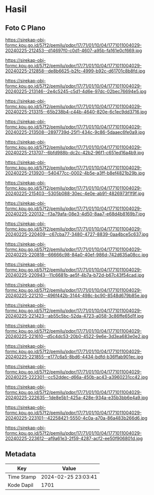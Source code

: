 # Hasil

## Foto C Plano

https://sirekap-obj-formc.kpu.go.id/57f2/pemilu/pdpr/17/71/01/10/04/1771011004029-20240225-212453--d14697f0-c0d1-4607-a95b-fa161e0cf669.jpg

https://sirekap-obj-formc.kpu.go.id/57f2/pemilu/pdpr/17/71/01/10/04/1771011004029-20240225-212858--de8b6625-b2fc-4999-b92c-d61701c8b8fd.jpg

https://sirekap-obj-formc.kpu.go.id/57f2/pemilu/pdpr/17/71/01/10/04/1771011004029-20240225-213146--2e4c5245-c5d1-4d6e-97dc-02bec76694e5.jpg

https://sirekap-obj-formc.kpu.go.id/57f2/pemilu/pdpr/17/71/01/10/04/1771011004029-20240225-213315--65b238b4-c44b-4640-820e-6c1ec9dd3716.jpg

https://sirekap-obj-formc.kpu.go.id/57f2/pemilu/pdpr/17/71/01/10/04/1771011004029-20240225-213508--2897739d-25f1-434c-9c86-5daaec6fe0a9.jpg

https://sirekap-obj-formc.kpu.go.id/57f2/pemilu/pdpr/17/71/01/10/04/1771011004029-20240225-213707--6bfd988b-dc2c-42b2-96f1-c651ed16a4b9.jpg

https://sirekap-obj-formc.kpu.go.id/57f2/pemilu/pdpr/17/71/01/10/04/1771011004029-20240225-213920--540477cc-0002-4b5e-a3ff-b8ef4821b29b.jpg

https://sirekap-obj-formc.kpu.go.id/57f2/pemilu/pdpr/17/71/01/10/04/1771011004029-20240225-215403--5305b088-30ec-4e0e-ab91-4826973f1f9f.jpg

https://sirekap-obj-formc.kpu.go.id/57f2/pemilu/pdpr/17/71/01/10/04/1771011004029-20240225-220132--f3a79afa-08e3-4d50-8aa7-e68d4b8169b7.jpg

https://sirekap-obj-formc.kpu.go.id/57f2/pemilu/pdpr/17/71/01/10/04/1771011004029-20240225-220409--c67cba77-3480-4727-8839-0aa4bce5c637.jpg

https://sirekap-obj-formc.kpu.go.id/57f2/pemilu/pdpr/17/71/01/10/04/1771011004029-20240225-220818--66666c98-84a0-40ef-986d-742d635a08cc.jpg

https://sirekap-obj-formc.kpu.go.id/57f2/pemilu/pdpr/17/71/01/10/04/1771011004029-20240225-220943--11c6681b-ae5f-4b7a-b72d-b67c43f54cad.jpg

https://sirekap-obj-formc.kpu.go.id/57f2/pemilu/pdpr/17/71/01/10/04/1771011004029-20240225-221210--496f442b-3144-498c-bc90-8548d679b85e.jpg

https://sirekap-obj-formc.kpu.go.id/57f2/pemilu/pdpr/17/71/01/10/04/1771011004029-20240225-221423--ab55c5bc-52da-4723-a058-3c86ffe65d1f.jpg

https://sirekap-obj-formc.kpu.go.id/57f2/pemilu/pdpr/17/71/01/10/04/1771011004029-20240225-221610--d5c4dc53-20b0-4522-9e6e-3d3ea683e0e2.jpg

https://sirekap-obj-formc.kpu.go.id/57f2/pemilu/pdpr/17/71/01/10/04/1771011004029-20240225-221855--e177c6a5-8bd6-4434-bdfd-b36ffab901ec.jpg

https://sirekap-obj-formc.kpu.go.id/57f2/pemilu/pdpr/17/71/01/10/04/1771011004029-20240225-222301--cc52ddec-d66a-450b-ac43-a3960231cc42.jpg

https://sirekap-obj-formc.kpu.go.id/57f2/pemilu/pdpr/17/71/01/10/04/1771011004029-20240225-222635--1de8e5b1-425a-428e-934a-e35b3bb6e4a9.jpg

https://sirekap-obj-formc.kpu.go.id/57f2/pemilu/pdpr/17/71/01/10/04/1771011004029-20240225-223101--42258421-5550-4c0a-a70a-86a483b266d6.jpg

https://sirekap-obj-formc.kpu.go.id/57f2/pemilu/pdpr/17/71/01/10/04/1771011004029-20240225-223612--af9a61e3-2f59-4287-acf2-ee50f906801d.jpg


## Metadata

| Key        | Value               |
| ---------- | ------------------- |
| Time Stamp | 2024-02-25 23:03:41 |
| Kode Dapil | 1701                |



